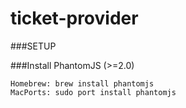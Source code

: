 # ticket-provider

###SETUP

###Install PhantomJS (>=2.0)
```
Homebrew: brew install phantomjs
MacPorts: sudo port install phantomjs
```
